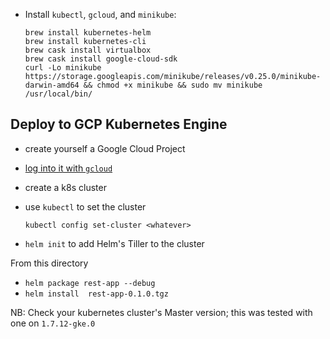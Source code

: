 - Install `kubectl`, `gcloud`, and `minikube`:

      brew install kubernetes-helm
      brew install kubernetes-cli
      brew cask install virtualbox
      brew cask install google-cloud-sdk
      curl -Lo minikube https://storage.googleapis.com/minikube/releases/v0.25.0/minikube-darwin-amd64 && chmod +x minikube && sudo mv minikube /usr/local/bin/

## Deploy to GCP Kubernetes Engine

- create yourself a Google Cloud Project
- [log into it with `gcloud`](https://cloud.google.com/kubernetes-engine/docs/quickstart)
- create a k8s cluster
- use `kubectl` to set the cluster

      kubectl config set-cluster <whatever>

- `helm init` to add Helm's Tiller to the cluster

From this directory

- `helm package rest-app --debug`
- `helm install  rest-app-0.1.0.tgz`

NB: Check your kubernetes cluster's Master version; this was tested with one on `1.7.12-gke.0`

